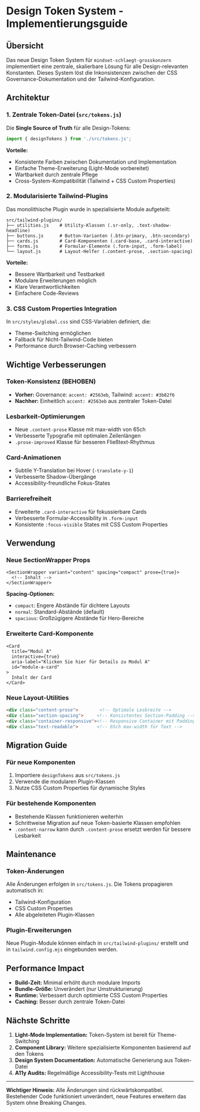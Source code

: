 # Design Token System - Implementierungsguide

## Übersicht

Das neue Design Token System für `mindset-schlaegt-grosskonzern` implementiert eine zentrale, skalierbare Lösung für alle Design-relevanten Konstanten. Dieses System löst die Inkonsistenzen zwischen der CSS Governance-Dokumentation und der Tailwind-Konfiguration.

## Architektur

### 1. Zentrale Token-Datei (`src/tokens.js`)

Die **Single Source of Truth** für alle Design-Tokens:

```javascript
import { designTokens } from './src/tokens.js';
```

**Vorteile:**
- Konsistente Farben zwischen Dokumentation und Implementation
- Einfache Theme-Erweiterung (Light-Mode vorbereitet)
- Wartbarkeit durch zentrale Pflege
- Cross-System-Kompatibilität (Tailwind + CSS Custom Properties)

### 2. Modularisierte Tailwind-Plugins

Das monolithische Plugin wurde in spezialisierte Module aufgeteilt:

```
src/tailwind-plugins/
├── utilities.js    # Utility-Klassen (.sr-only, .text-shadow-headline)
├── buttons.js      # Button-Varianten (.btn-primary, .btn-secondary)
├── cards.js        # Card-Komponenten (.card-base, .card-interactive)
├── forms.js        # Formular-Elemente (.form-input, .form-label)
└── layout.js       # Layout-Helfer (.content-prose, .section-spacing)
```

**Vorteile:**
- Bessere Wartbarkeit und Testbarkeit
- Modulare Erweiterungen möglich
- Klare Verantwortlichkeiten
- Einfachere Code-Reviews

### 3. CSS Custom Properties Integration

In `src/styles/global.css` sind CSS-Variablen definiert, die:
- Theme-Switching ermöglichen
- Fallback für Nicht-Tailwind-Code bieten
- Performance durch Browser-Caching verbessern

## Wichtige Verbesserungen

### Token-Konsistenz (BEHOBEN)
- **Vorher:** Governance: `accent: #2563eb`, Tailwind: `accent: #3b82f6`
- **Nachher:** Einheitlich `accent: #2563eb` aus zentraler Token-Datei

### Lesbarkeit-Optimierungen
- Neue `.content-prose` Klasse mit max-width von 65ch
- Verbesserte Typografie mit optimalen Zeilenlängen
- `.prose-improved` Klasse für besseren Fließtext-Rhythmus

### Card-Animationen
- Subtile Y-Translation bei Hover (`-translate-y-1`)
- Verbesserte Shadow-Übergänge
- Accessibility-freundliche Fokus-States

### Barrierefreiheit
- Erweiterte `.card-interactive` für fokussierbare Cards
- Verbesserte Formular-Accessibility in `.form-input`
- Konsistente `:focus-visible` States mit CSS Custom Properties

## Verwendung

### Neue SectionWrapper Props

```astro
<SectionWrapper variant="content" spacing="compact" prose={true}>
  <!-- Inhalt -->
</SectionWrapper>
```

**Spacing-Optionen:**
- `compact`: Engere Abstände für dichtere Layouts
- `normal`: Standard-Abstände (default)  
- `spacious`: Großzügigere Abstände für Hero-Bereiche

### Erweiterte Card-Komponente

```astro
<Card 
  title="Modul A"
  interactive={true}
  aria-label="Klicken Sie hier für Details zu Modul A"
  id="module-a-card"
>
  Inhalt der Card
</Card>
```

### Neue Layout-Utilities

```html
<div class="content-prose">        <!-- Optimale Lesbreite -->
<div class="section-spacing">     <!-- Konsistentes Section-Padding -->
<div class="container-responsive"><!-- Responsive Container mit Padding -->
<div class="text-readable">       <!-- 65ch max-width für Text -->
```

## Migration Guide

### Für neue Komponenten
1. Importiere `designTokens` aus `src/tokens.js`
2. Verwende die modularen Plugin-Klassen
3. Nutze CSS Custom Properties für dynamische Styles

### Für bestehende Komponenten
- Bestehende Klassen funktionieren weiterhin
- Schrittweise Migration auf neue Token-basierte Klassen empfohlen
- `.content-narrow` kann durch `.content-prose` ersetzt werden für bessere Lesbarkeit

## Maintenance

### Token-Änderungen
Alle Änderungen erfolgen in `src/tokens.js`. Die Tokens propagieren automatisch in:
- Tailwind-Konfiguration
- CSS Custom Properties  
- Alle abgeleiteten Plugin-Klassen

### Plugin-Erweiterungen
Neue Plugin-Module können einfach in `src/tailwind-plugins/` erstellt und in `tailwind.config.mjs` eingebunden werden.

## Performance Impact

- **Build-Zeit:** Minimal erhöht durch modulare Imports
- **Bundle-Größe:** Unverändert (nur Umstrukturierung)
- **Runtime:** Verbessert durch optimierte CSS Custom Properties
- **Caching:** Besser durch zentrale Token-Datei

## Nächste Schritte

1. **Light-Mode Implementation:** Token-System ist bereit für Theme-Switching
2. **Component Library:** Weitere spezialisierte Komponenten basierend auf den Tokens
3. **Design System Documentation:** Automatische Generierung aus Token-Datei
4. **A11y Audits:** Regelmäßige Accessibility-Tests mit Lighthouse

---

**Wichtiger Hinweis:** Alle Änderungen sind rückwärtskompatibel. Bestehender Code funktioniert unverändert, neue Features erweitern das System ohne Breaking Changes.